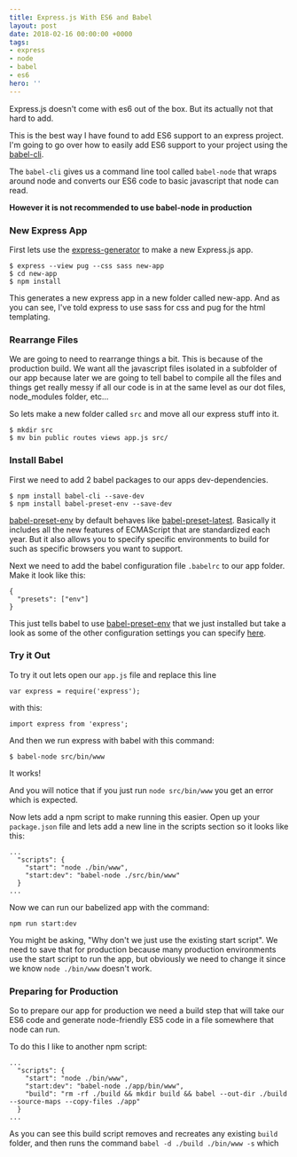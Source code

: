 ```yaml
---
title: Express.js With ES6 and Babel
layout: post
date: 2018-02-16 00:00:00 +0000
tags:
- express
- node
- babel
- es6
hero: ''
---
```

Express.js doesn't come with es6 out of the box. But its actually not that hard to add.

This is the best way I have found to add ES6 support to an express project. I'm going to go over how to easily add ES6 support to your project using the [babel-cli](https://www.npmjs.com/package/babel-cli "babel-cli").

The `babel-cli` gives us a command line tool called `babel-node` that wraps around node and converts our ES6 code to basic javascript that node can read.

**However it is not recommended to use babel-node in production**

### New Express App

First lets use the [express-generator](http://expressjs.com/en/starter/generator.html) to make a new Express.js app.

    $ express --view pug --css sass new-app
    $ cd new-app
    $ npm install

This generates a new express app in a new folder called new-app. And as you can see, I've told express to use sass for css and pug for the html templating.

### Rearrange Files

We are going to need to rearrange things a bit. This is because of the production build. We want all the javascript files isolated in a subfolder of our app because later we are going to tell babel to compile all the files and things get really messy if all our code is in at the same level as our dot files, node_modules folder, etc...

So lets make a new folder called `src` and move all our express stuff into it.

    $ mkdir src
    $ mv bin public routes views app.js src/

### Install Babel

First we need to add 2 babel packages to our apps dev-dependencies.

    $ npm install babel-cli --save-dev
    $ npm install babel-preset-env --save-dev

[babel-preset-env]() by default behaves like [babel-preset-latest](). Basically it includes all the new features of ECMAScript that are standardized each year. But it also allows you to specify specific environments to build for such as specific browsers you want to support.

Next we need to add the babel configuration file `.babelrc` to our app folder. Make it look like this:

    {
      "presets": ["env"]
    }

This just tells babel to use [babel-preset-env]() that we just installed but take a look as some of the other configuration settings you can specify [here](https://babeljs.io/docs/usage/babelrc/). 

### Try it Out

To try it out lets open our `app.js` file and replace this line

    var express = require('express');

with this:

    import express from 'express';

And then we run express with babel with this command:

    $ babel-node src/bin/www

It works!

And you will notice that if you just run `node src/bin/www` you get an error which is expected.  
  
Now lets add a npm script to make running this easier. Open up your `package.json` file and lets add a new line in the scripts section so it looks like this:

    ...
      "scripts": {
        "start": "node ./bin/www",
        "start:dev": "babel-node ./src/bin/www"
      }
    ...

Now we can run our babelized app with the command:

    npm run start:dev

You might be asking, "Why don't we just use the existing start script". We need to save that for production because many production environments use the start script to run the app, but obviously we need to change it since we know `node ./bin/www` doesn't work.

### Preparing for Production

So to prepare our app for production we need a build step that will take our ES6 code and generate node-friendly ES5 code in a file somewhere that node can run.

To do this I like to another npm script:

    ...
      "scripts": {
        "start": "node ./bin/www",
        "start:dev": "babel-node ./app/bin/www",
        "build": "rm -rf ./build && mkdir build && babel --out-dir ./build --source-maps --copy-files ./app"
      }
    ...

As you can see this build script removes and recreates any existing `build` folder, and then runs the command `babel -d ./build ./bin/www -s` which 